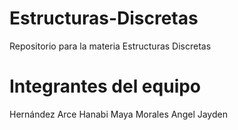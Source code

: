 # Estructuras-Discretas
Repositorio para la materia Estructuras Discretas
# Integrantes del equipo
Hernández Arce Hanabi
Maya Morales Angel Jayden
